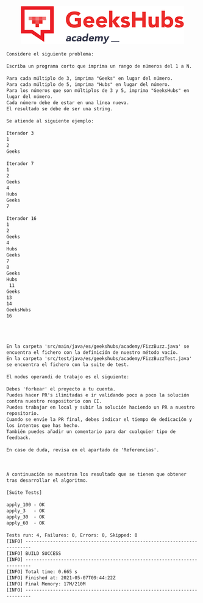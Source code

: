 <p align="center">
    <img src="https://github.com/GeeksHubsAcademy/2020-geekshubs-media/blob/master/image/logo.png" >	
</p>

    Considere el siguiente problema:

    Escriba un programa corto que imprima un rango de números del 1 a N.

    Para cada múltiplo de 3, imprima "Geeks" en lugar del número.
    Para cada múltiplo de 5, imprima "Hubs" en lugar del número.
    Para los números que son múltiplos de 3 y 5, imprima "GeeksHubs" en lugar del número.
    Cada número debe de estar en una línea nueva.
    El resultado se debe de ser una string.
    
    Se atiende al siguiente ejemplo:

    Iterador 3
    1
    2
    Geeks

    Iterador 7
    1
    2
    Geeks
    4
    Hubs
    Geeks
    7

    Iterador 16
    1
    2
    Geeks
    4
    Hubs
    Geeks
    7
    8
    Geeks
    Hubs
     11
    Geeks
    13
    14
    GeeksHubs
    16
    



    En la carpeta 'src/main/java/es/geekshubs/academy/FizzBuzz.java' se encuentra el fichero con la definición de nuestro método vacío.
    En la carpeta 'src/test/java/es/geekshubs/academy/FizzBuzzTest.java' se encuentra el fichero con la suite de test.

    El modus operandi de trabajo es el siguiente:
    
    Debes 'forkear' el proyecto a tu cuenta.
    Puedes hacer PR's ilimitadas e ir validando poco a poco la solución contra nuestro respositorio con CI.
    Puedes trabajar en local y subir la solución haciendo un PR a nuestro repositorio.
    Cuando se envíe la PR final, debes indicar el tiempo de dedicación y los intentos que has hecho.
    También puedes añadir un comentario para dar cualquier tipo de feedback.
    
    En caso de duda, revisa en el apartado de 'Referencias'.
    
    
    
    A continuación se muestran los resultado que se tienen que obtener tras desarrollar el algoritmo.
    
    [Suite Tests]
      
    apply_100 - OK
    apply_3   - OK
    apply_30  - OK
    apply_60  - OK
      
    Tests run: 4, Failures: 0, Errors: 0, Skipped: 0
    [INFO] ------------------------------------------------------------------------
    [INFO] BUILD SUCCESS
    [INFO] ------------------------------------------------------------------------
    [INFO] Total time: 0.665 s
    [INFO] Finished at: 2021-05-07T09:44:22Z
    [INFO] Final Memory: 17M/210M
    [INFO] ------------------------------------------------------------------------

